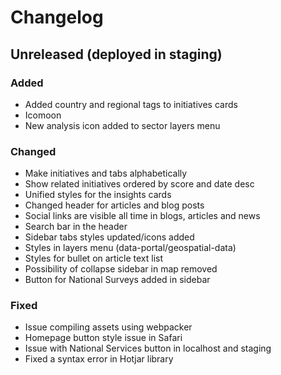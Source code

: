 # Changelog

## Unreleased (deployed in staging)

### Added

- Added country and regional tags to initiatives cards
- Icomoon
- New analysis icon added to sector layers menu

### Changed

- Make initiatives and tabs alphabetically
- Show related initiatives ordered by score and date desc
- Unified styles for the insights cards
- Changed header for articles and blog posts
- Social links are visible all time in blogs, articles and news
- Search bar in the header
- Sidebar tabs styles updated/icons added
- Styles in layers menu (data-portal/geospatial-data)
- Styles for bullet on article text list
- Possibility of collapse sidebar in map removed
- Button for National Surveys added in sidebar

### Fixed

- Issue compiling assets using webpacker
- Homepage button style issue in Safari
- Issue with National Services button in localhost and staging
- Fixed a syntax error in Hotjar library

